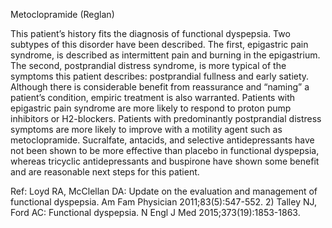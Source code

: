 Metoclopramide (Reglan)

This patient’s history fits the diagnosis of functional dyspepsia. Two subtypes of this disorder have been described. The first, epigastric pain syndrome, is described as intermittent pain and burning in the epigastrium. The second, postprandial distress syndrome, is more typical of the symptoms this patient describes: postprandial fullness and early satiety. Although there is considerable benefit from reassurance and “naming” a patient’s condition, empiric treatment is also warranted. Patients with epigastric pain syndrome are more likely to respond to proton pump inhibitors or H2-blockers. Patients with predominantly postprandial distress symptoms are more likely to improve with a motility agent such as metoclopramide. Sucralfate, antacids, and selective antidepressants have not been shown to be more effective than placebo in functional dyspepsia, whereas tricyclic antidepressants and buspirone have shown some benefit and are reasonable next steps for this patient.

Ref: Loyd RA, McClellan DA: Update on the evaluation and management of functional dyspepsia. Am Fam Physician 2011;83(5):547-552.  2) Talley NJ, Ford AC: Functional dyspepsia. N Engl J Med 2015;373(19):1853-1863.